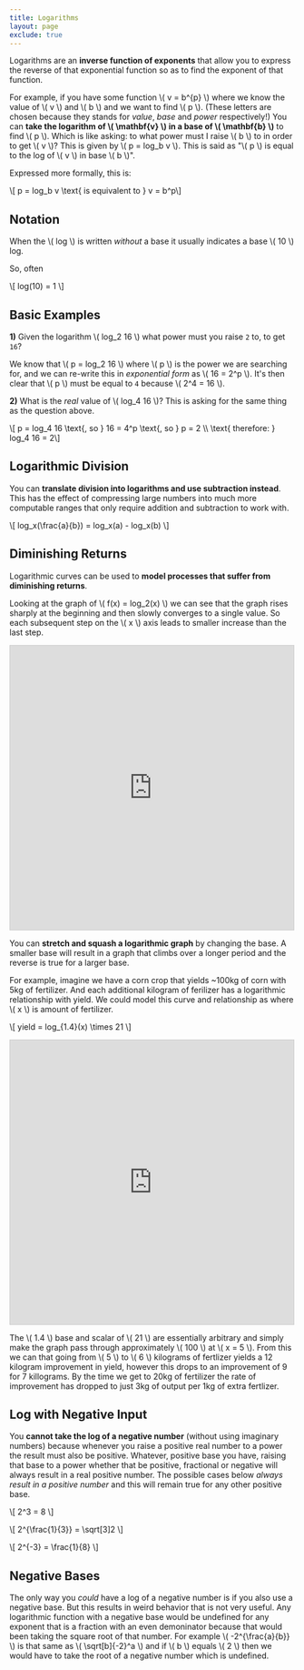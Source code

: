 ```yaml
---
title: Logarithms
layout: page
exclude: true
---
```

<script type="text/javascript" src="https://cdnjs.cloudflare.com/ajax/libs/mathjax/2.7.0/MathJax.js?config=TeX-AMS_CHTML"></script>

Logarithms are an **inverse function of exponents** that allow you to express the reverse of that exponential function so as to find the exponent of that function. 

For example, if you have some function \\( v = b^{p} \\) where we know the value of \\( v \\) and \\( b \\) and we want to find \\( p \\). (These letters are chosen because they stands for *value*, *base* and *power* respectively!) You can **take the logarithm of \\( \mathbf{v} \\) in a base of \\( \mathbf{b} \\)** to find \\( p \\). Which is like asking: to what power must I raise \\( b \\) to in order to get \\( v \\)? This is given by \\( p = log_b v \\). This is said as "\\( p \\) is equal to the log of \\( v \\) in base \\( b \\)".

Expressed more formally, this is:

\\[ p = log_b v \text{ is equivalent to } v = b^p\\]

## Notation

When the \\( log \\) is written *without* a base it usually indicates a base \\( 10 \\) log.

So, often

\\[ log(10) = 1 \\]

## Basic Examples

**1)** Given the logarithm \\( log_2 16 \\) what power must you raise `2` to, to get `16`?

We know that \\( p = log_2 16 \\) where \\( p \\) is the power we are searching for, and we can re-write this in *exponential form* as \\( 16 = 2^p \\). It's then clear that \\( p \\) must be equal to `4` because \\( 2^4 = 16 \\).

**2)** What is the *real* value of \\( log_4 16 \\)? This is asking for the same thing as the question above.

\\[ p = log_4 16 \text{, so } 16 = 4^p \text{, so } p = 2 \\\\ \text{ therefore: } log_4 16 = 2\\]

## Logarithmic Division

You can **translate division into logarithms and use subtraction instead**. This has the effect of compressing large numbers into much more computable ranges that only require addition and subtraction to work with.

\\[ log_x(\frac{a}{b}) = log_x(a) - log_x(b) \\]

## Diminishing Returns

Logarithmic curves can be used to **model processes that suffer from diminishing returns**.

Looking at the graph of \\( f(x) = log_2(x) \\) we can see that the graph rises sharply at the beginning and then slowly converges to a single value. So each subsequent step on the \\( x \\) axis leads to smaller increase than the last step.

<iframe src="https://www.desmos.com/calculator/jl4nr89fu1?embed" width="500" height="500" style="border: 1px solid #ccc" frameborder=0></iframe>

You can **stretch and squash a logarithmic graph** by changing the base. A smaller base will result in a graph that climbs over a longer period and the reverse is true for a larger base. 

For example, imagine we have a corn crop that yields ~100kg of corn with 5kg of fertilizer. And each additional kilogram of ferilizer has a logarithmic relationship with yield. We could model this curve and relationship as where \\( x \\) is amount of fertilizer.

\\[ yield = log_{1.4}(x) \times 21 \\]

<iframe src="https://www.desmos.com/calculator/ezggudp5va?embed" width="500" height="500" style="border: 1px solid #ccc" frameborder=0></iframe>

The \\( 1.4 \\) base and scalar of \\( 21 \\) are essentially arbitrary and simply make the graph pass through approximately \\( 100 \\) at \\( x = 5 \\). From this we can that going from \\( 5 \\) to \\( 6 \\) kilograms of fertlizer yields a 12 kilogram improvement in yield, however this drops to an improvement of 9 for 7 killograms. By the time we get to 20kg of fertilizer the rate of improvement has dropped to just 3kg of output per 1kg of extra fertlizer.

## Log with Negative Input

You **cannot take the log of a negative number** (without using imaginary numbers) because whenever you raise a positive real number to a power the result must also be positive. Whatever, positive base you have, raising that base to a power whether that be positive, fractional or negative will always result in a real positive number. The possible cases below *always result in a positive number* and this will remain true for any other positive base.

\\[ 2^3 = 8 \\]

\\[ 2^{\frac{1}{3}} = \sqrt[3]2 \\]

\\[ 2^{-3} = \frac{1}{8} \\]

## Negative Bases

The only way you *could* have a log of a negative number is if you also use a negative base. But this results in weird behavior that is not very useful. Any logarithmic function with a negative base would be undefined for any exponent that is a fraction with an even demoninator because that would been taking the square root of that number. For example \\( -2^{\frac{a}{b}} \\) is that same as \\( \sqrt[b]{-2}^a \\) and if \\( b \\) equals \\( 2 \\) then we would have to take the root of a negative number which is undefined.
